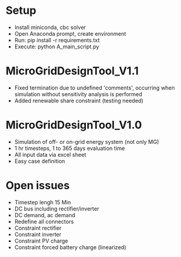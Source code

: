 # Setup
* Install miniconda, cbc solver
* Open Anaconda prompt, create environment
* Run: pip install -r requirements.txt
* Execute: python A_main_script.py

# MicroGridDesignTool_V1.1
* Fixed termination due to undefined 'comments', occurring when simulation without sensitivity analysis is performed
* Added renewable share constraint (testing needed)

# MicroGridDesignTool_V1.0
* Simulation of off- or on-grid energy system (not only MG)
* 1 hr timesteps, 1 to 365 days evaluation time
* All input data via excel sheet
* Easy case definition

# Open issues
* Timestep lengh 15 Min
* DC bus including rectifier/inverter
* DC demand, ac demand
* Redefine all connectors
* Constraint rectifier
* Constraint inverter
* Constraint PV charge
* Constraint forced battery charge (linearized)